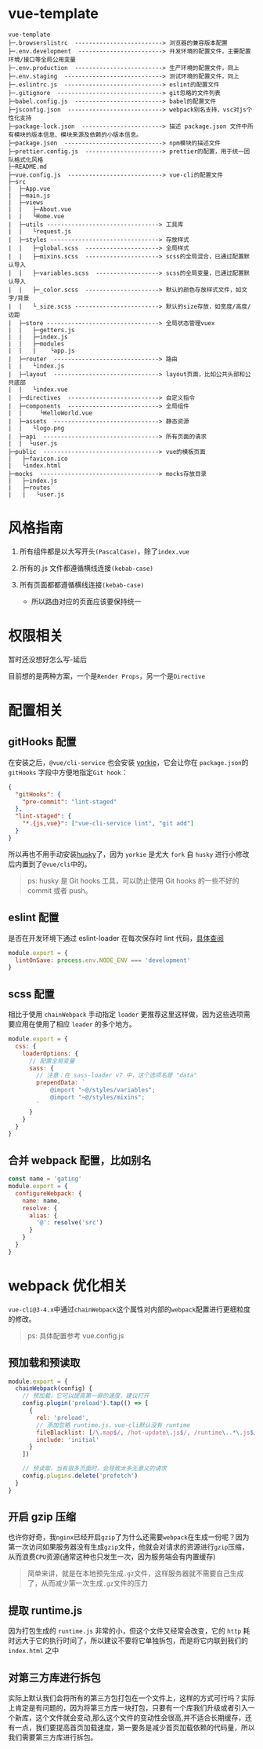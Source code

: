 # vue-template

```
vue-template
├─.browserslistrc  -------------------------> 浏览器的兼容版本配置
├─.env.development  ------------------------> 开发环境的配置文件，主要配置环境/接口等全局公用变量
├─.env.production  -------------------------> 生产环境的配置文件，同上
├─.env.staging  ----------------------------> 测试环境的配置文件，同上
├─.eslintrc.js  ----------------------------> eslint的配置文件
├─.gitignore  ------------------------------> git忽略的文件列表
├─babel.config.js  -------------------------> babel的配置文件
├─jsconfig.json  ---------------------------> webpack别名支持，vsc对js个性化支持
├─package-lock.json  -----------------------> 描述 package.json 文件中所有模块的版本信息、模块来源及依赖的小版本信息。
├─package.json  ----------------------------> npm模块的描述文件
├─prettier.config.js  ----------------------> prettier的配置，用于统一团队格式化风格
├─README.md
├─vue.config.js  ---------------------------> vue-cli的配置文件
├─src
|  ├─App.vue
|  ├─main.js
|  ├─views
|  |   ├─About.vue
|  |   └Home.vue
|  ├─utils --------------------------------> 工具库
|  |   └request.js
|  ├─styles -------------------------------> 存放样式
|  |   ├─global.scss  ---------------------> 全局样式
|  |   ├─mixins.scss  ---------------------> scss的全局混合，已通过配置默认导入
|  |   ├─variables.scss  ------------------> scss的全局变量，已通过配置默认导入
|  |   ├─_color.scss  ---------------------> 默认的颜色存放样式文件，如文字/背景
|  |   └_size.scss ------------------------> 默认的size存放，如宽度/高度/边距
|  ├─store --------------------------------> 全局状态管理vuex
|  |   ├─getters.js
|  |   ├─index.js
|  |   ├─modules
|  |   |    └app.js
|  ├─router  ------------------------------> 路由
|  |   └index.js
|  ├─layout  ------------------------------> layout页面，比如公共头部和公共底部
|  |   └index.vue
|  ├─directives  --------------------------> 自定义指令
|  ├─components  --------------------------> 全局组件
|  |     └HelloWorld.vue
|  ├─assets  ------------------------------> 静态资源
|  |   └logo.png
|  ├─api  ---------------------------------> 所有页面的请求
|  |  └user.js
├─public  ---------------------------------> vue的模板页面
|   ├─favicon.ico
|   └index.html
├─mocks  ----------------------------------> mocks存放目录
|   ├─index.js
|   ├─routes
|   |   └user.js
```

# 风格指南

1. 所有组件都是以大写开头`(PascalCase)`，除了`index.vue`

2. 所有的.js 文件都遵循横线连接`(kebab-case)`

3. 所有页面都都遵循横线连接`(kebab-case)`
   - 所以路由对应的页面应该要保持统一

# 权限相关

暂时还没想好怎么写-延后

目前想的是两种方案，一个是`Render Props`，另一个是`Directive`

# 配置相关

## gitHooks 配置

在安装之后，`@vue/cli-service` 也会安装 [yorkie](https://github.com/yyx990803/yorkie)，它会让你在 `package.json`的 `gitHooks` 字段中方便地指定`Git hook`：

```json
{
  "gitHooks": {
    "pre-commit": "lint-staged"
  },
  "lint-staged": {
    "*.{js,vue}": ["vue-cli-service lint", "git add"]
  }
}
```

所以再也不用手动安装[husky](https://github.com/typicode/husky)了，因为 `yorkie` 是尤大 `fork` 自 `husky` 进行小修改后内置到了`@vue/cli`中的。

> ps: husky 是 Git hooks 工具，可以防止使用 Git hooks 的一些不好的 commit 或者 push。

## eslint 配置

是否在开发环境下通过 eslint-loader 在每次保存时 lint 代码，[具体查阅](https://cli.vuejs.org/zh/config/#lintonsave)

```js
module.export = {
  lintOnSave: process.env.NODE_ENV === 'development'
}
```

## scss 配置

相比于使用 `chainWebpack` 手动指定 `loader` 更推荐这里这样做，因为这些选项需要应用在使用了相应 `loader` 的多个地方。

```js
module.export = {
  css: {
    loaderOptions: {
      // 配置全局变量
      sass: {
        // 注意：在 sass-loader v7 中，这个选项名是 "data"
        prependData: `
            @import "~@/styles/variables";
            @import "~@/styles/mixins";
        `
      }
    }
  }
}
```

## 合并 webpack 配置，比如别名

```js
const name = 'gating'
module.export = {
  configureWebpack: {
    name: name,
    resolve: {
      alias: {
        '@': resolve('src')
      }
    }
  }
}
```

# webpack 优化相关

`vue-cli@3-4.x`中通过`chainWebpack`这个属性对内部的`webpack`配置进行更细粒度的修改。

> ps: 具体配置参考 vue.config.js

## 预加载和预读取

```js
module.export = {
  chainWebpack(config) {
    // 预加载，它可以提高第一屏的速度，建议打开
    config.plugin('preload').tap(() => [
      {
        rel: 'preload',
        // 添加忽略 runtime.js，vue-cli默认没有 runtime
        fileBlacklist: [/\.map$/, /hot-update\.js$/, /runtime\..*\.js$/],
        include: 'initial'
      }
    ])

    // 预读取，当有很多页面时，会导致太多无意义的请求
    config.plugins.delete('prefetch')
  }
}
```

## 开启 gzip 压缩

也许你好奇，我`nginx`已经开启`gzip`了为什么还需要`webpack`在生成一份呢？因为第一次访问如果服务器没有生成`gzip`文件，他就会对请求的资源进行`gzip`压缩，从而浪费`CPU`资源(通常这种也只发生一次，因为服务端会有内置缓存)

> 简单来讲，就是在本地预先生成`.gz`文件，这样服务器就不需要自己生成了，从而减少第一次生成`.gz`文件的压力

## 提取 runtime.js

因为打包生成的 `runtime.js` 非常的小，但这个文件又经常会改变，它的 `http` 耗时远大于它的执行时间了，所以建议不要将它单独拆包，而是将它内联到我们的 `index.html` 之中

## 对第三方库进行拆包

实际上默认我们会将所有的第三方包打包在一个文件上，这样的方式可行吗？实际上肯定是有问题的，因为将第三方库一块打包，只要有一个库我们升级或者引入一个新库，这个文件就会变动,那么这个文件的变动性会很高,并不适合长期缓存，还有一点，我们要提高首页加载速度，第一要务是减少首页加载依赖的代码量，所以我们需要第三方库进行拆包。
